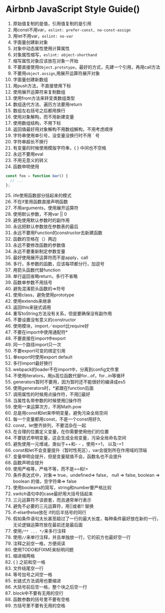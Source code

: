 # Airbnb JavaScript Style Guide()
1. 原始值复制的是值，引用值复制的是引用
2. 用const不用var，`eslint: prefer-const, no-const-assign`
3. 用let不用var，`eslint: no-var`
4. 字面量创建新对象
5. 对象中动态属性使用计算属性
6. 对象属性缩写，`eslint: object-shorthand`
7. 缩写属性对象应该放在对象一开始
8. 不要直接使用`Object.prototype`，最好的方式，先建一个引用，再用call方法
9. 不要用`object.assign`,用展开运算符展开对象
10. 字面量创建新数组
11. 用push方法，不直接使用下标
12. 使用展开运算符来复制数组
13. 使用from方法来转变类数组类型
14. 数组迭代方法、遍历方法要用return
15. 数组左右括号之后都用换行
16. 使用对象解构，而不用新建变量
17. 使用数组结构，不用下标
18. 返回值最好用对象解构不用数组解构，不用考虑顺序
19. 字符串使用单引号，没变量没换行时不用  `  号
20. 字符串超长不换行
21. 有变量的时候使用模版字符串，{ } 中间也不空格
22. 永远不要用eval
23. 不用无意义的转义
24. 函数申明使用
```javascript
const foo = function bar() {
  // ...
};
```
25. iife使用函数部分括起来的模式
26. 不在if里用函数直接声明函数
27. 不用arguments，使用展开运算符
28. 使用默认参数，不用var || 0
29. 避免使用默认参数时的副作用
30. 永远把默认参数放在参数表的最后
31. 永远不要用Function的constructor去新建函数
32. 函数的空格在（）两边
33. 永远不要修改函数的参数值
34. 永远不要重新制定参数变量
35. 最好使用展开运算符而不是apply，call
36. 多行，多参数的函数，应该每项都分行，加逗号
37. 用箭头函数代替function
38. 单行返回省略return，多行不省略
39. 函数单参数不用括号
40. 避免混淆箭头函数的=>符号
41. 使用class，避免使用prototype
42. 使用extends来继承
43. 返回this来链式调用
44. 重写toString方法没有关系，但是要确保没有副作用
45. 不要设置没有意义的constructor
46. 使用模块，import／export比require好
47. 不要在import中使用通配符*
48. 不要直接在import中export
49. 同一个路径import只一次
50. 不要export可变的绑定引用
51. 单export时使用export default
52. 多行import最好换行
53. webpack的loader不在import中，分离到config文件里
54. 不使用iterators，用js高位函数代替for…of，for…in等循环
55. generators暂时不要用，因为暂时还不能很好的编译成es5
56. 使用generators时，*紧跟在function后面
57. 调用属性的时候用点操作符，不用[]最好
58. 当属性名带参数的时候使用[]操作符
59. 使用`**`来运算次方，不用Math.pow
60. 总是用const和let来申明变量，避免污染全局空间
61. 每一个变量都用const，不是一个const用好久
62. const，let整齐排列，不要混杂在一起
63. 在合理的位置定义变量，在你需要使用他们的位置
64. 不要链式申明变量，这会生成全局变量，污染全局命名空间
65. 避免使用一元增减，类似于++和- - ，使用+=1， 以及-=1
66. const和let不会变量提升（暂时性死区），var会提到所在作用域的顶端
67. 变量申明会提升，但是变量赋值不会，函数名也不会提升
68. 函数声明会提升
69. 使用严格等，严格不等，而不是==和!=
70. 条件表达式中，对象=> true，undefined=> false， null => false, boolean => boolean 的值，空字符串=> false
71. 使用booleans的简写，string和number要严格比较
72. switch语句中的case最好用大括号括起来
73. 三元运算符不该嵌套，而且通常单行表示
74. 避免不必要的三元运算符，用||或者!! 替换
75. if-else中else放在 if的后半括号的同行
76. 假如条件语句太长甚至超过了一行的最大长度，每种条件最好放在新的一行，无论逻辑运算符放在最前还是最后面
77. 使用`/** ... */`来多行注释
78. 使用`//`来单行注释，并且单独放一行，它的前方也最好空一行
79. 注释之前空一格，方便阅读
80. 使用TODO和FIXME来标明问题
81. 缩进缩两格
82. { }  之前和空一格
83. 文件结尾空一行
84. 等号加号之间空一格
85. 长链式方法调用也要缩进
86. 大括号前后空一格，整个块之后空一行
87. block中不要有无用的空行
88. 函数参数的括号里不要有空格
89. 方括号里不要有无用的空格
